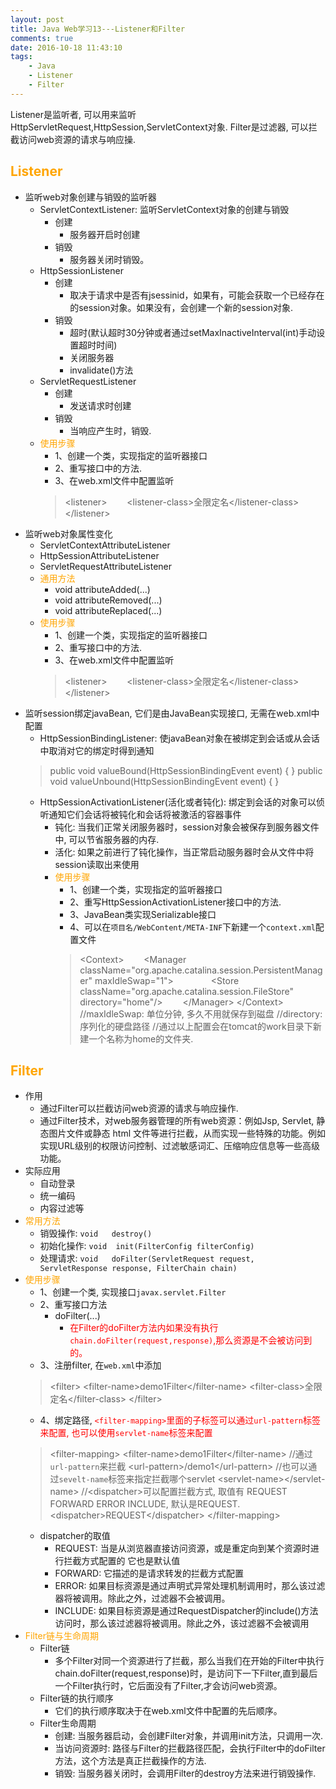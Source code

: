 ```yaml
---
layout: post
title: Java Web学习13---Listener和Filter
comments: true
date: 2016-10-18 11:43:10
tags:
	- Java
	- Listener
	- Filter
---
```

Listener是监听者, 可以用来监听HttpServletRequest,HttpSession,ServletContext对象.
Filter是过滤器, 可以拦截访问web资源的请求与响应操.

## <font color=orange> Listener </font>
* 监听web对象创建与销毁的监听器
	* ServletContextListener: 监听ServletContext对象的创建与销毁
		* 创建
			* 服务器开启时创建
		* 销毁
			* 服务器关闭时销毁。
	* HttpSessionListener
		* 创建
			* 取决于请求中是否有jsessinid，如果有，可能会获取一个已经存在的session对象。如果没有，会创建一个新的session对象.
		* 销毁
			* 超时(默认超时30分钟或者通过setMaxInactiveInterval(int)手动设置超时时间)
			* 关闭服务器
			* invalidate()方法
	* ServletRequestListener	
		* 创建
			* 发送请求时创建
		* 销毁
			* 当响应产生时，销毁.
	* <font color=orange>使用步骤</font>
		* 1、创建一个类，实现指定的监听器接口
		* 2、重写接口中的方法.
		* 3、在web.xml文件中配置监听
		>	<listener&gt;
		&emsp;&emsp;<listener-class&gt;全限定名</listener-class&gt;
		</listener&gt;		
* 监听web对象属性变化
	* ServletContextAttributeListener
	* HttpSessionAttributeListener
	* ServletRequestAttributeListener	
	* <font color=orange>通用方法</font>
		* void attributeAdded(...)
		* void attributeRemoved(...)
		* void attributeReplaced(...)
	* <font color=orange>使用步骤</font>
		* 1、创建一个类，实现指定的监听器接口
		* 2、重写接口中的方法.
		* 3、在web.xml文件中配置监听
		>	<listener&gt;
		&emsp;&emsp;<listener-class&gt;全限定名</listener-class&gt;
		</listener&gt;	
* 监听session绑定javaBean, 它们是由JavaBean实现接口, 无需在web.xml中配置
	* HttpSessionBindingListener: 使javaBean对象在被绑定到会话或从会话中取消对它的绑定时得到通知
	>	public void valueBound(HttpSessionBindingEvent event) {
	}
	public void valueUnbound(HttpSessionBindingEvent event) {
	}
	* HttpSessionActivationListener(活化或者钝化): 绑定到会话的对象可以侦听通知它们会话将被钝化和会话将被激活的容器事件
		* 钝化: 当我们正常关闭服务器时，session对象会被保存到服务器文件中, 可以节省服务器的内存.
		* 活化: 如果之前进行了钝化操作，当正常启动服务器时会从文件中将session读取出来使用
		* <font color=orange>使用步骤</font>
			* 1、创建一个类，实现指定的监听器接口
			* 2、重写HttpSessionActivationListener接口中的方法.
			* 3、JavaBean类实现Serializable接口
			* 4、可以在`项目名/WebContent/META-INF`下新建一个`context.xml`配置文件
			>	<Context&gt;
			&emsp;&emsp;<Manager className="org.apache.catalina.session.PersistentManager" maxIdleSwap="1"&gt;
			&emsp;&emsp;&emsp;&emsp;<Store className="org.apache.catalina.session.FileStore" directory="home"/&gt;
		&emsp;&emsp;</Manager&gt;
		</Context&gt;
		//maxIdleSwap: 单位分钟, 多久不用就保存到磁盘
		//directory: 序列化的硬盘路径
		//通过以上配置会在tomcat的work目录下新建一个名称为home的文件夹.
		
## <font color=orange> Filter </font>
* 作用
	* 通过Filter可以拦截访问web资源的请求与响应操作.
	* 通过Filter技术，对web服务器管理的所有web资源：例如Jsp, Servlet, 静态图片文件或静态 html 文件等进行拦截，从而实现一些特殊的功能。例如实现URL级别的权限访问控制、过滤敏感词汇、压缩响应信息等一些高级功能。
* 实际应用
	* 自动登录
	* 统一编码
	* 内容过滤等
* <font color=orange>常用方法</font>
	* 销毁操作: `void	destroy()`
	* 初始化操作: `void	init(FilterConfig filterConfig)` 
	* 处理请求: `void	doFilter(ServletRequest request, ServletResponse response, FilterChain chain)`
* <font color=orange>使用步骤</font>
	* 1、创建一个类, 实现接口`javax.servlet.Filter`
	* 2、重写接口方法
		* doFilter(...)
			* <font color=red>在Filter的doFilter方法内如果没有执行`chain.doFilter(request,response)`,那么资源是不会被访问到的。</font>
	* 3、注册filter, 在`web.xml`中添加
	>	<filter&gt;
	<filter-name&gt;demo1Filter</filter-name&gt;
	<filter-class&gt;全限定名</filter-class&gt;
	</filter&gt;
	* 4、绑定路径, <font color=red>`<filter-mapping>`里面的子标签可以通过`url-pattern`标签来配置, 也可以使用`servlet-name`标签来配置</font>
	>	<filter-mapping&gt;
	<filter-name&gt;demo1Filter</filter-name&gt;
	//通过`url-pattern`来拦截
	<url-pattern&gt;/demo1</url-pattern&gt;
	//也可以通过`sevelt-name`标签来指定拦截哪个servlet
	<servlet-name&gt;</servlet-name&gt;
	//<dispatcher&gt;可以配置拦截方式, 取值有 REQUEST  FORWARD  ERROR  INCLUDE, 默认是REQUEST.
	<dispatcher&gt;REQUEST</dispatcher&gt;
	</filter-mapping&gt;
	* dispatcher的取值
		* REQUEST: 当是从浏览器直接访问资源，或是重定向到某个资源时进行拦截方式配置的 它也是默认值
		* FORWARD: 它描述的是请求转发的拦截方式配置
		* ERROR: 如果目标资源是通过声明式异常处理机制调用时，那么该过滤器将被调用。除此之外，过滤器不会被调用。
		* INCLUDE: 如果目标资源是通过RequestDispatcher的include()方法访问时，那么该过滤器将被调用。除此之外，该过滤器不会被调用
* <font color=orange>Filter链与生命周期</font>
	* Filter链
		* 多个Filter对同一个资源进行了拦截，那么当我们在开始的Filter中执行	chain.doFilter(request,response)时，是访问下一下Filter,直到最后一个Filter执行时，它后面没有了Filter,才会访问web资源。
	* Filter链的执行顺序
		* 它们的执行顺序取决于<filter-mapping>在web.xml文件中配置的先后顺序。
	* Filter生命周期
		* 创建: 当服务器启动，会创建Filter对象，并调用init方法，只调用一次.
		* 当访问资源时: 路径与Filter的拦截路径匹配，会执行Filter中的doFilter方法，这个方法是真正拦截操作的方法.
		* 销毁: 当服务器关闭时，会调用Filter的destroy方法来进行销毁操作.